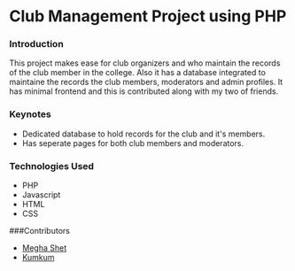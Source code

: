 # Club Management Project using PHP

### Introduction
This project makes ease for club organizers and who maintain the records of the club member in the college.
Also it has a database integrated to maintaine the records the club members, moderators and admin profiles.
It has minimal frontend and this is contributed along with my two of friends.

### Keynotes
- Dedicated database to hold records for the club and it's members.
- Has seperate pages for both club members and moderators.

### Technologies Used
- PHP
- Javascript
- HTML
- CSS

###Contributors
- [Megha Shet](https://github.com/)
- [Kumkum](https://github.com/)
